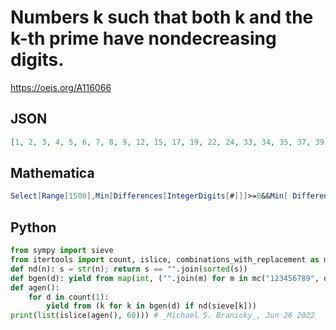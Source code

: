# Numbers k such that both k and the k\-th prime have nondecreasing digits\.
https://oeis.org/A116066
## JSON
```JSON
[1, 2, 3, 4, 5, 6, 7, 8, 9, 12, 15, 17, 19, 22, 24, 33, 34, 35, 37, 39, 46, 48, 49, 55, 57, 59, 68, 69, 77, 88, 123, 188, 189, 222, 229, 237, 239, 246, 247, 249, 266, 278, 333, 336, 337, 345, 346, 348, 355, 357, 367, 388, 477, 489, 499, 669, 1117, 1346, 1347, 1348]
```
## Mathematica
```Mathematica
Select[Range[1500],Min[Differences[IntegerDigits[#]]]>=0&&Min[ Differences[ IntegerDigits[Prime[#]]]]>=0&] (* _Harvey P. Dale_, May 14 2019 *)
```
## Python
```Python
from sympy import sieve
from itertools import count, islice, combinations_with_replacement as mc
def nd(n): s = str(n); return s == "".join(sorted(s))
def bgen(d): yield from map(int, ("".join(m) for m in mc("123456789", d)))
def agen():
    for d in count(1):
        yield from (k for k in bgen(d) if nd(sieve[k]))
print(list(islice(agen(), 60))) # _Michael S. Branicky_, Jun 26 2022
```
